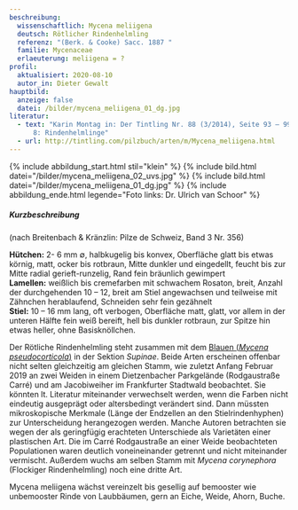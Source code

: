 ```yaml
---
beschreibung:
  wissenschaftlich: Mycena meliigena
  deutsch: Rötlicher Rindenhelmling
  referenz: "(Berk. & Cooke) Sacc. 1887 "
  familie: Mycenaceae
  erlaeuterung: meliigena = ?
profil:
  aktualisiert: 2020-08-10
  autor_in: Dieter Gewalt
hauptbild:
  anzeige: false
  datei: /bilder/mycena_meliigena_01_dg.jpg
literatur:
  - text: "Karin Montag in: Der Tintling Nr. 88 (3/2014), Seite 93 – 99: Mycena Teil
      8: Rindenhelmlinge"
  - url: http://tintling.com/pilzbuch/arten/m/Mycena_meliigena.html
---
```

{% include abbildung_start.html stil="klein" %}
{% include bild.html datei="/bilder/mycena_meliigena_02_uvs.jpg" %}
{% include bild.html datei="/bilder/mycena_meliigena_01_dg.jpg" %}
{% include abbildung_ende.html legende="Foto links: Dr. Ulrich van Schoor" %}

##### Kurzbeschreibung

(nach Breitenbach & Kränzlin: Pilze de Schweiz, Band 3 Nr. 356)

**Hütchen:** 2- 6 mm ∅, halbkugelig bis konvex, Oberfläche glatt bis etwas körnig, matt, ocker bis rotbraun, Mitte dunkler und eingedellt, feucht bis zur Mitte radial gerieft-runzelig, Rand fein bräunlich gewimpert\
**Lamellen:** weißlich bis cremefarben mit schwachem Rosaton, breit, Anzahl der durchgehenden 10 – 12, breit am Stiel angewachsen und teilweise mit Zähnchen herablaufend, Schneiden sehr fein gezähnelt\
**Stiel:** 10 – 16 mm lang, oft verbogen, Oberfläche matt, glatt, vor allem in der unteren Hälfte fein weiß bereift, hell bis dunkler rotbraun, zur Spitze hin etwas heller, ohne Basisknöllchen.

Der Rötliche Rindenhelmling steht zusammen mit dem [Blauen (*Mycena pseudocorticola*)](/pilze/mycena-pseudocorticola-blauer-rindenhelmling) in der Sektion *Supinae*. Beide Arten erscheinen offenbar nicht selten gleichzeitig am gleichen Stamm, wie zuletzt Anfang Februar 2019 an zwei Weiden in einem Dietzenbacher Parkgelände (Rodgaustraße Carré) und am Jacobiweiher im Frankfurter Stadtwald beobachtet. Sie könnten lt. Literatur miteinander verwechselt werden, wenn die Farben nicht eindeutig ausgeprägt oder altersbedingt verändert sind. Dann müssten mikroskopische Merkmale (Länge der Endzellen an den Stielrindenhyphen) zur Unterscheidung herangezogen werden. Manche Autoren betrachten sie wegen der als geringfügig erachteten Unterschiede als Varietäten einer plastischen Art. Die im Carré Rodgaustraße an einer Weide beobachteten Populationen waren deutlich voneineinander getrennt und nicht miteinander vermischt. Außerdem wuchs am selben Stamm mit *Mycena corynephora* (Flockiger Rindenhelmling) noch eine dritte Art.

Mycena meliigena wächst vereinzelt bis gesellig auf bemooster wie unbemooster Rinde von Laubbäumen, gern an Eiche, Weide, Ahorn, Buche.